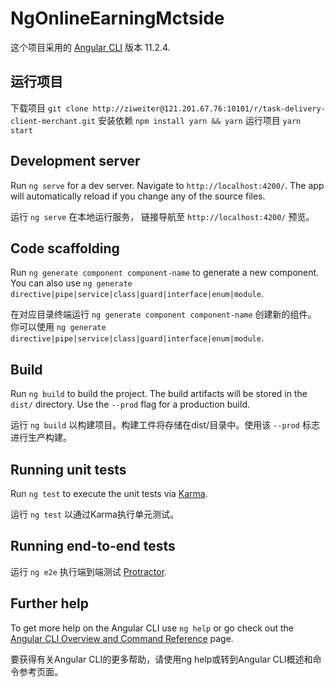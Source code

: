 # NgOnlineEarningMctside

这个项目采用的 [Angular CLI](https://github.com/angular/angular-cli) 版本 11.2.4.

## 运行项目
下载项目 `git clone http://ziweiter@121.201.67.76:10101/r/task-delivery-client-merchant.git`
安装依赖 `npm install yarn && yarn`
运行项目 `yarn start`

## Development server

Run `ng serve` for a dev server. Navigate to `http://localhost:4200/`. The app will automatically reload if you change any of the source files.

运行 `ng serve` 在本地运行服务， 链接导航至 `http://localhost:4200/` 预览。

## Code scaffolding

Run `ng generate component component-name` to generate a new component. You can also use `ng generate directive|pipe|service|class|guard|interface|enum|module`.

在对应目录终端运行 `ng generate component component-name` 创建新的组件。 你可以使用 `ng generate directive|pipe|service|class|guard|interface|enum|module`.

## Build

Run `ng build` to build the project. The build artifacts will be stored in the `dist/` directory. Use the `--prod` flag for a production build.

运行 `ng build` 以构建项目。构建工件将存储在dist/目录中。使用该 `--prod` 标志进行生产构建。

## Running unit tests

Run `ng test` to execute the unit tests via [Karma](https://karma-runner.github.io).

运行 `ng test` 以通过Karma执行单元测试。

## Running end-to-end tests

运行 `ng e2e` 执行端到端测试 [Protractor](http://www.protractortest.org/).

## Further help

To get more help on the Angular CLI use `ng help` or go check out the [Angular CLI Overview and Command Reference](https://angular.io/cli) page.

要获得有关Angular CLI的更多帮助，请使用ng help或转到Angular CLI概述和命令参考页面。
